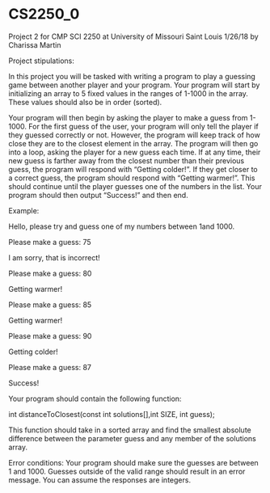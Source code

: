 # CS2250_0
Project 2 for CMP SCI 2250 at University of Missouri Saint Louis 1/26/18 by Charissa Martin

Project stipulations:

In this project you will be tasked with writing a program to play a guessing game between another player and your program. Your program will start by initializing an array to 5 fixed values in the ranges of 1-1000 in the array. These values should also be in order (sorted).

Your program will then begin by asking the player to make a guess from 1-1000. For the first guess of the user, your program will only tell the player if they guessed correctly or not. However, the program will keep track of how close they are to the closest element in the array. The program will then go into a loop, asking the player for a new guess each time. If at any time, their new guess is farther away from the closest number than their previous guess, the program will respond with “Getting colder!”. If they get closer to a correct guess, the program should respond with “Getting warmer!”. This should continue until the player guesses one of the numbers in the list. Your program should then output “Success!” and then end.

Example:

Hello, please try and guess one of my numbers between 1and 1000.

Please make a guess: 75

I am sorry, that is incorrect!

Please make a guess: 80

Getting warmer!

Please make a guess: 85

Getting warmer!

Please make a guess: 90

Getting colder!

Please make a guess: 87

Success!

Your program should contain the following function:

int distanceToClosest(const int solutions[],int SIZE, int guess);

This function should take in a sorted array and find the smallest absolute difference between the parameter guess and any member of the solutions array.

Error conditions: Your program should make sure the guesses are between 1 and 1000. Guesses outside of the valid range should result in an error message. You can assume the responses are integers.
